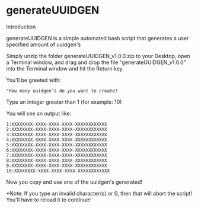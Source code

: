 # generateUUIDGEN
Introduction

generateUUIDGEN is a simple automated bash script that generates a user specified amount of uuidgen's

Simply unzip the folder generateUUIDGEN_v1.0.0.zip to your Desktop, open a Terminal window, and drag and drop the file "generateUUIDGEN_v1.0.0" into the Terminal window and hit the Return key.

You'll be greeted with:
```
"How many uuidgen’s do you want to create?
```
Type an integer greater than 1 (for example: 10)

You will see an output like:
```
1:XXXXXXXX-XXXX-XXXX-XXXX-XXXXXXXXXXXX
2:XXXXXXXX-XXXX-XXXX-XXXX-XXXXXXXXXXXX
3:XXXXXXXX-XXXX-XXXX-XXXX-XXXXXXXXXXXX
4:XXXXXXXX-XXXX-XXXX-XXXX-XXXXXXXXXXXX
5:XXXXXXXX-XXXX-XXXX-XXXX-XXXXXXXXXXXX
6:XXXXXXXX-XXXX-XXXX-XXXX-XXXXXXXXXXXX
7:XXXXXXXX-XXXX-XXXX-XXXX-XXXXXXXXXXXX
8:XXXXXXXX-XXXX-XXXX-XXXX-XXXXXXXXXXXX
9:XXXXXXXX-XXXX-XXXX-XXXX-XXXXXXXXXXXX
10:XXXXXXXX-XXXX-XXXX-XXXX-XXXXXXXXXXXX
```
Now you copy and use one of the uuidgen's generated!

*Note: If you type an invalid character(s) or 0, then that will abort the script! You'll have to reload it to continue!
